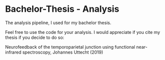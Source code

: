 # Bachelor-Thesis - Analysis
The analysis pipeline, I used for my bachelor thesis.

Feel free to use the code for your analysis. I would appreciate if you cite my thesis if you decide to do so:

Neurofeedback of the temporoparietal junction using functional near-infrared spectroscopy, Johannes Uttecht (2019)
